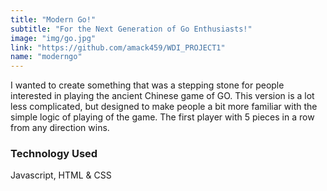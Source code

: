 ```yaml
---
title: "Modern Go!"
subtitle: "For the Next Generation of Go Enthusiasts!"
image: "img/go.jpg"
link: "https://github.com/amack459/WDI_PROJECT1"
name: "moderngo"
---
```


I wanted to create something that was a stepping stone for people interested in playing the ancient Chinese game of GO. This version is a lot less complicated, but designed to make people a bit more familiar with the simple logic of playing of the game. The first player with 5 pieces in a row from any direction wins.

### Technology Used
Javascript, HTML & CSS  